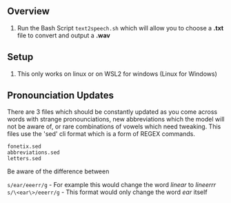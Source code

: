## Overview

1. Run the Bash Script `text2speech.sh` which will allow you to choose a **.txt** file to convert and output a **.wav**


## Setup

1. This only works on linux or on WSL2 for windows (Linux for Windows)


## Pronounciation Updates

There are 3 files which should be constantly updated as you come across words with strange pronounciations, new abbreviations which the model will not be aware of, or rare combinations of vowels which need tweaking.  This files use the 'sed' cli format which is a form of REGEX commands.

`fonetix.sed` <br>
`abbreviations.sed` <br>
`letters.sed` <br>

Be aware of the difference between 

`s/ear/eeerr/g` - For example this would change the word *linear* to *lineerrr* <br>
`s/\<ear\>/eeerr/g` - This format would only change the word *ear* itself


